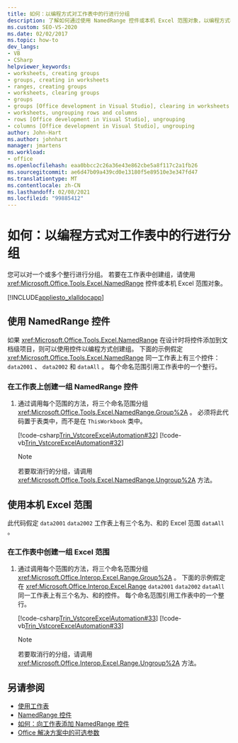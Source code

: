```yaml
---
title: 如何：以编程方式对工作表中的行进行分组
description: 了解如何通过使用 NamedRange 控件或本机 Excel 范围对象，以编程方式在 Microsoft Excel 中对一个或多个整行进行分组。
ms.custom: SEO-VS-2020
ms.date: 02/02/2017
ms.topic: how-to
dev_langs:
- VB
- CSharp
helpviewer_keywords:
- worksheets, creating groups
- groups, creating in worksheets
- ranges, creating groups
- worksheets, clearing groups
- groups
- groups [Office development in Visual Studio], clearing in worksheets
- worksheets, ungrouping rows and columns
- rows [Office development in Visual Studio], ungrouping
- columns [Office development in Visual Studio], ungrouping
author: John-Hart
ms.author: johnhart
manager: jmartens
ms.workload:
- office
ms.openlocfilehash: eaa0bbcc2c26a36e43e862cbe5a8f117c2a1fb26
ms.sourcegitcommit: ae6d47b09a439cd0e13180f5e89510e3e347fd47
ms.translationtype: MT
ms.contentlocale: zh-CN
ms.lasthandoff: 02/08/2021
ms.locfileid: "99885412"
---
```

# <a name="how-to-programmatically-group-rows-in-a-worksheet"></a>如何：以编程方式对工作表中的行进行分组
  您可以对一个或多个整行进行分组。 若要在工作表中创建组，请使用 <xref:Microsoft.Office.Tools.Excel.NamedRange> 控件或本机 Excel 范围对象。

 [!INCLUDE[appliesto_xlalldocapp](../vsto/includes/appliesto-xlalldocapp-md.md)]

## <a name="use-a-namedrange-control"></a>使用 NamedRange 控件
 如果 <xref:Microsoft.Office.Tools.Excel.NamedRange> 在设计时将控件添加到文档级项目，则可以使用控件以编程方式创建组。 下面的示例假定 <xref:Microsoft.Office.Tools.Excel.NamedRange> 同一工作表上有三个控件： `data2001` 、 `data2002` 和 `dataAll` 。 每个命名范围引用工作表中的一个整行。

### <a name="to-create-a-group-of-namedrange-controls-on-a-worksheet"></a>在工作表上创建一组 NamedRange 控件

1. 通过调用每个范围的方法，将三个命名范围分组 <xref:Microsoft.Office.Tools.Excel.NamedRange.Group%2A> 。 必须将此代码置于表类中，而不是在 `ThisWorkbook` 类中。

     [!code-csharp[Trin_VstcoreExcelAutomation#32](../vsto/codesnippet/CSharp/Trin_VstcoreExcelAutomationCS/Sheet1.cs#32)]
     [!code-vb[Trin_VstcoreExcelAutomation#32](../vsto/codesnippet/VisualBasic/Trin_VstcoreExcelAutomation/Sheet1.vb#32)]

    > [!NOTE]
    > 若要取消行的分组，请调用 <xref:Microsoft.Office.Tools.Excel.NamedRange.Ungroup%2A> 方法。

## <a name="use-native-excel-ranges"></a>使用本机 Excel 范围
 此代码假定 `data2001` `data2002` 工作表上有三个名为、和的 Excel 范围 `dataAll` 。

### <a name="to-create-a-group-of-excel-ranges-in-a-worksheet"></a>在工作表中创建一组 Excel 范围

1. 通过调用每个范围的方法，将三个命名范围分组 <xref:Microsoft.Office.Interop.Excel.Range.Group%2A> 。 下面的示例假定在 <xref:Microsoft.Office.Interop.Excel.Range> `data2001` `data2002` `dataAll` 同一工作表上有三个名为、和的控件。 每个命名范围引用工作表中的一个整行。

     [!code-csharp[Trin_VstcoreExcelAutomation#33](../vsto/codesnippet/CSharp/Trin_VstcoreExcelAutomationCS/Sheet1.cs#33)]
     [!code-vb[Trin_VstcoreExcelAutomation#33](../vsto/codesnippet/VisualBasic/Trin_VstcoreExcelAutomation/Sheet1.vb#33)]

    > [!NOTE]
    > 若要取消行的分组，请调用 <xref:Microsoft.Office.Interop.Excel.Range.Ungroup%2A> 方法。

## <a name="see-also"></a>另请参阅
- [使用工作表](../vsto/working-with-worksheets.md)
- [NamedRange 控件](../vsto/namedrange-control.md)
- [如何：向工作表添加 NamedRange 控件](../vsto/how-to-add-namedrange-controls-to-worksheets.md)
- [Office 解决方案中的可选参数](../vsto/optional-parameters-in-office-solutions.md)
